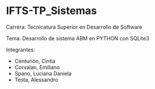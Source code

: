 # IFTS-TP_Sistemas

Carrera: Tecnicatura Superior en Desarrollo de Software

Tema: Desarrollo de sistema ABM en PYTHON con SQLite3

Integrantes:
   * Centurión, Cintia
   * Corvalan, Emiliano
   * Spano, Luciana Daniela
   * Testa, Alessandro



